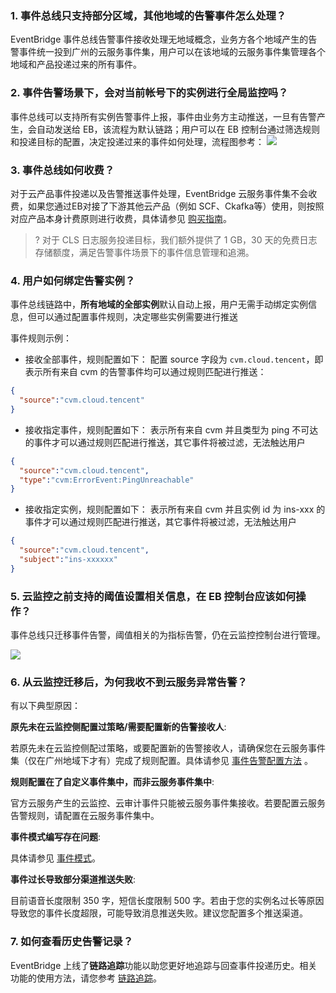 ### 1. 事件总线只支持部分区域，其他地域的告警事件怎么处理？
EventBridge 事件总线告警事件接收处理无地域概念，业务方各个地域产生的告警事件统一投到广州的云服务事件集，用户可以在该地域的云服务事件集管理各个地域和产品投递过来的所有事件。

### 2. 事件告警场景下，会对当前帐号下的实例进行全局监控吗？
 事件总线可以支持所有实例告警事件上报，事件由业务方主动推送，一旦有告警产生，会自动发送给 EB，该流程为默认链路；用户可以在 EB 控制台通过筛选规则和投递目标的配置，决定投递过来的事件如何处理，流程图参考：
![](https://qcloudimg.tencent-cloud.cn/raw/e89d1caeefd2267a8e3be0b6943c0d1d.png)

### 3. 事件总线如何收费？
对于云产品事件投递以及告警推送事件处理，EventBridge 云服务事件集不会收费，如果您通过EB对接了下游其他云产品（例如 SCF、Ckafka等）使用，则按照对应产品本身计费原则进行收费，具体请参见 [购买指南](https://cloud.tencent.com/document/product/1359/54570)。
      
>? 对于 CLS 日志服务投递目标，我们额外提供了 1 GB，30 天的免费日志存储额度，满足告警事件场景下的事件信息管理和追溯。

### 4. 用户如何绑定告警实例？
事件总线链路中，**所有地域的全部实例**默认自动上报，用户无需手动绑定实例信息，但可以通过配置事件规则，决定哪些实例需要进行推送

事件规则示例：
- 接收全部事件，规则配置如下：
配置 source 字段为 `cvm.cloud.tencent`，即表示所有来自 cvm 的告警事件均可以通过规则匹配进行推送：
```json
{
  "source":"cvm.cloud.tencent"
}
```
- 接收指定事件，规则配置如下：
表示所有来自 cvm 并且类型为 ping 不可达的事件才可以通过规则匹配进行推送，其它事件将被过滤，无法触达用户
```json
{
  "source":"cvm.cloud.tencent",
  "type":"cvm:ErrorEvent:PingUnreachable"
}
```
- 接收指定实例，规则配置如下：
表示所有来自 cvm 并且实例 id 为 ins-xxx 的事件才可以通过规则匹配进行推送，其它事件将被过滤，无法触达用户
```json
{
  "source":"cvm.cloud.tencent",
  "subject":"ins-xxxxxx"
}
```

### 5. 云监控之前支持的阈值设置相关信息，在 EB 控制台应该如何操作？ 
   事件总线只迁移事件告警，阈值相关的为指标告警，仍在云监控控制台进行管理。

![](https://qcloudimg.tencent-cloud.cn/raw/bb3c6287633c7aa11d307ee9676a37e4.png)

### 6. 从云监控迁移后，为何我收不到云服务异常告警？
有以下典型原因：

**原先未在云监控侧配置过策略/需要配置新的告警接收人**:

若原先未在云监控侧配过策略，或要配置新的告警接收人，请确保您在云服务事件集（仅在广州地域下才有）完成了规则配置。具体请参见 [事件告警配置方法](https://cloud.tencent.com/document/product/1359/64706) 。

**规则配置在了自定义事件集中，而非云服务事件集中**:

官方云服务产生的云监控、云审计事件只能被云服务事件集接收。若要配置云服务告警规则，请配置在云服务事件集中。

**事件模式编写存在问题**:

具体请参见 [事件模式](https://cloud.tencent.com/document/product/1359/56084)。

**事件过长导致部分渠道推送失败**:

目前语音长度限制 350 字，短信长度限制 500 字。若由于您的实例名过长等原因导致您的事件长度超限，可能导致消息推送失败。建议您配置多个推送渠道。

### 7. 如何查看历史告警记录？
EventBridge 上线了**链路追踪**功能以助您更好地追踪与回查事件投递历史。相关功能的使用方法，请您参考 [链路追踪](https://cloud.tencent.com/document/product/1359/72371)。
